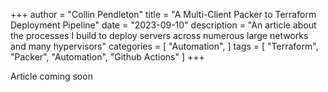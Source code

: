 +++
author = "Collin Pendleton"
title = "A Multi-Client Packer to Terraform Deployment Pipeline"
date = "2023-09-10"
description = "An article about the processes I build to deploy servers across numerous large networks and many hypervisors"
categories = [
    "Automation",
]
tags = [
    "Terraform",
    "Packer",
    "Automation",
    "Github Actions"
]
+++

Article coming soon